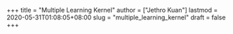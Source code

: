 +++
title = "Multiple Learning Kernel"
author = ["Jethro Kuan"]
lastmod = 2020-05-31T01:08:05+08:00
slug = "multiple_learning_kernel"
draft = false
+++
